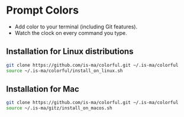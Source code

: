 # Prompt Colors

* Add color to your terminal (including Git features).
* Watch the clock on every command you type.

## Installation for Linux distributions

```bash
git clone https://github.com/is-ma/colorful.git ~/.is-ma/colorful
source ~/.is-ma/colorful/install_on_linux.sh
```

## Installation for Mac

```bash
git clone https://github.com/is-ma/colorful.git ~/.is-ma/colorful
source ~/.is-ma/gitz/install_on_macos.sh
```
